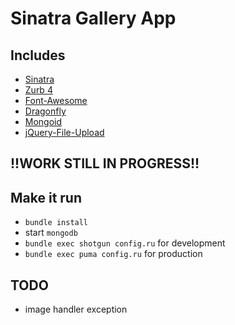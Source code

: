 # Sinatra Gallery App

## Includes
- [Sinatra](http://www.sinatrarb.com)
- [Zurb 4](https://github.com/zurb/foundation)
- [Font-Awesome](http://fortawesome.github.com)
- [Dragonfly](https://github.com/markevans/dragonfly)
- [Mongoid](https://github.com/mongoid/mongoid)
- [jQuery-File-Upload](https://github.com/blueimp/jQuery-File-Upload)

## !!WORK STILL IN PROGRESS!!

## Make it run

- `bundle install`
- start `mongodb`
- `bundle exec shotgun config.ru` for development
- `bundle exec puma config.ru` for production

## TODO
- image handler exception
